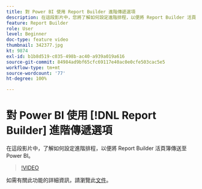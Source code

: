 ```yaml
---
title: 對 Power BI 使用 Report Builder 進階傳遞選項
description: 在這段影片中，您將了解如何設定進階排程，以便將 Report Builder 活頁簿傳送至 Power BI。
feature: Report Builder
role: User
level: Beginner
doc-type: feature video
thumbnail: 342377.jpg
kt: 9874
exl-id: b1b8d519-c035-498b-ac40-a939a019a616
source-git-commit: 84984ad9bf65cfc69117e40ac0e0cfe503cac5e5
workflow-type: tm+mt
source-wordcount: '77'
ht-degree: 100%

---
```


# 對 Power BI 使用 [!DNL Report Builder] 進階傳遞選項

在這段影片中，了解如何設定進階排程，以便將 Report Builder 活頁簿傳送至 Power BI。

>[!VIDEO](https://video.tv.adobe.com/v/342377/?quality=12&learn=on)

如需有關此功能的詳細資訊，請瀏覽此[文件](https://experienceleague.adobe.com/docs/analytics/analyze/report-builder/publish-powerbi/power-bi.html?lang=zh-Hant)。

